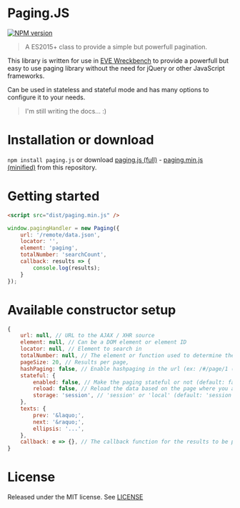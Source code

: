 # Paging.JS

[![NPM version][npm-image]][npm-url]

[npm-url]: https://npmjs.org/package/paging.js
[npm-image]: https://img.shields.io/npm/v/paging.js.svg

> A ES2015+ class to provide a simple but powerfull pagination.

This library is written for use in [EVE Wreckbench](https://evewreckbench.com) to provide a powerfull but easy to use paging library without the need for jQuery or other JavaScript frameworks.

Can be used in stateless and stateful mode and has many options to configure it to your needs.

> I'm still writing the docs... :)

# Installation or download
`npm install paging.js` or download [paging.js (full)](dist/paging.js) - [paging.min.js (minified)](dist/paging.min.js) from this repository.

# Getting started

```html
<script src="dist/paging.min.js" />
```

```js
window.pagingHandler = new Paging({
    url: '/remote/data.json',
    locator: '',
    element: 'paging',
    totalNumber: 'searchCount',
    callback: results => {
        console.log(results);
    }
});
```

# Available constructor setup
```js
{
    url: null, // URL to the AJAX / XHR source
    element: null, // Can be a DOM element or element ID
    locator: null, // Element to search in
    totalNumber: null, // The element or function used to determine the page numbers
    pageSize: 20, // Results per page,
    hashPaging: false, // Enable hashpaging in the url (ex: /#/page/1 (default: false)
    stateful: {
        enabled: false, // Make the paging stateful or not (default: false)
        reload: false, // Reload the data based on the page where you are currently are (default: false),
        storage: 'session', // 'session' or 'local' (default: 'session')
    },
    texts: {
        prev: '&laquo;',
        next: '&raquo;',
        ellipsis: '...',
    },
    callback: e => {}, // The callback function for the results to be parsed
}
```

# License

Released under the MIT license. See [LICENSE](/LICENSE)